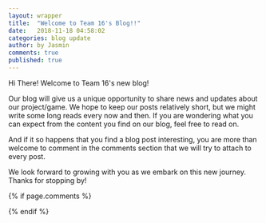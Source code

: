 ```yaml
---
layout: wrapper
title:  "Welcome to Team 16's Blog!!"
date:   2018-11-18 04:58:02
categories: blog update
author: by Jasmin
comments: true
published: true
---
```


Hi There!
Welcome to Team 16's new blog!

Our blog will give us a unique opportunity to share news and updates about our project/game.
We hope to keep our posts relatively short, but we might write some long reads every now and then.
If you are wondering what you can expect from the content you find on our blog, feel free to read on.

And if it so happens that you find a blog post interesting, you are more than welcome to comment in the comments section that we will try to attach to every post.

We look forward to growing with you as we embark on this new journey. Thanks for stopping by!




{% if page.comments %} 
<div id="disqus_thread"></div>
<script>
var disqus_config = function () {
this.page.url = PAGE_URL;  
this.page.identifier = PAGE_IDENTIFIER; 
(function() { // DON'T EDIT BELOW THIS LINE
var d = document, s = d.createElement('script');
s.src = 'https://lothori16.disqus.com/embed.js';
s.setAttribute('data-timestamp', +new Date());
(d.head || d.body).appendChild(s);
})();
</script>
{% endif %}
